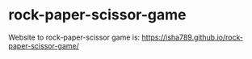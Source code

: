 # rock-paper-scissor-game
Website to rock-paper-scissor game is: https://isha789.github.io/rock-paper-scissor-game/
